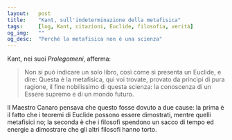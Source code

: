 ```yaml
---
layout:   post
title:    "Kant, sull'indeterminazione della metafisica"
tags:     [log, Kant, citazioni, Euclide, filosofia, verità]
og_img:   ""
og_desc:  "Perché la metafisica non è una scienza"
---
```


Kant, nei suoi *Prolegomeni*, afferma:

<blockquote class="giustificato">
Non si può indicare un solo libro, così come si presenta un Euclide, e dire: Questa è la metafisica, qui voi trovate, provato da princìpi di pura ragione, il fine nobilissimo di questa scienza: la conoscenza di un Essere supremo e di un mondo futuro.
</blockquote>

Il Maestro Canaro pensava che questo fosse dovuto a due cause: la prima è il fatto che i teoremi di Euclide possono essere dimostrati, mentre quelli metafisici no; la seconda è che i filosofi spendono un sacco di tempo ed energie a dimostrare che gli altri filosofi hanno torto.
